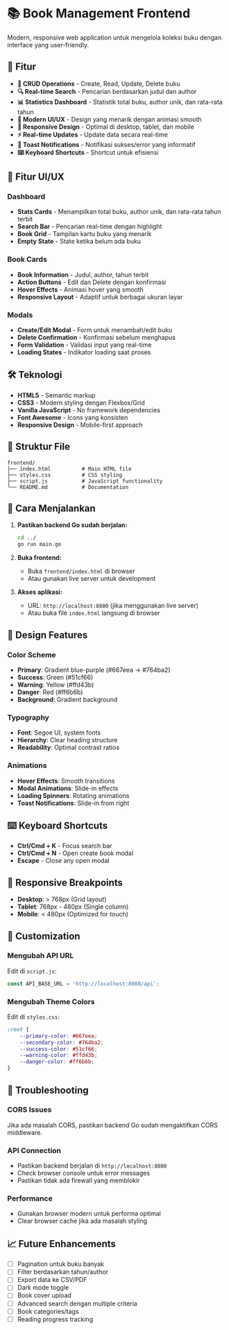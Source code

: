 # 📚 Book Management Frontend

Modern, responsive web application untuk mengelola koleksi buku dengan interface yang user-friendly.

## 🚀 Fitur

- **📖 CRUD Operations** - Create, Read, Update, Delete buku
- **🔍 Real-time Search** - Pencarian berdasarkan judul dan author
- **📊 Statistics Dashboard** - Statistik total buku, author unik, dan rata-rata tahun
- **🎨 Modern UI/UX** - Design yang menarik dengan animasi smooth
- **📱 Responsive Design** - Optimal di desktop, tablet, dan mobile
- **⚡ Real-time Updates** - Update data secara real-time
- **🔔 Toast Notifications** - Notifikasi sukses/error yang informatif
- **⌨️ Keyboard Shortcuts** - Shortcut untuk efisiensi

## 🎯 Fitur UI/UX

### Dashboard
- **Stats Cards** - Menampilkan total buku, author unik, dan rata-rata tahun terbit
- **Search Bar** - Pencarian real-time dengan highlight
- **Book Grid** - Tampilan kartu buku yang menarik
- **Empty State** - State ketika belum ada buku

### Book Cards
- **Book Information** - Judul, author, tahun terbit
- **Action Buttons** - Edit dan Delete dengan konfirmasi
- **Hover Effects** - Animasi hover yang smooth
- **Responsive Layout** - Adaptif untuk berbagai ukuran layar

### Modals
- **Create/Edit Modal** - Form untuk menambah/edit buku
- **Delete Confirmation** - Konfirmasi sebelum menghapus
- **Form Validation** - Validasi input yang real-time
- **Loading States** - Indikator loading saat proses

## 🛠️ Teknologi

- **HTML5** - Semantic markup
- **CSS3** - Modern styling dengan Flexbox/Grid
- **Vanilla JavaScript** - No framework dependencies
- **Font Awesome** - Icons yang konsisten
- **Responsive Design** - Mobile-first approach

## 📁 Struktur File

```
frontend/
├── index.html          # Main HTML file
├── styles.css          # CSS styling
├── script.js           # JavaScript functionality
└── README.md           # Documentation
```

## 🚀 Cara Menjalankan

1. **Pastikan backend Go sudah berjalan:**
   ```bash
   cd ../
   go run main.go
   ```

2. **Buka frontend:**
   - Buka `frontend/index.html` di browser
   - Atau gunakan live server untuk development

3. **Akses aplikasi:**
   - URL: `http://localhost:8080` (jika menggunakan live server)
   - Atau buka file `index.html` langsung di browser

## 🎨 Design Features

### Color Scheme
- **Primary**: Gradient blue-purple (#667eea → #764ba2)
- **Success**: Green (#51cf66)
- **Warning**: Yellow (#ffd43b)
- **Danger**: Red (#ff6b6b)
- **Background**: Gradient background

### Typography
- **Font**: Segoe UI, system fonts
- **Hierarchy**: Clear heading structure
- **Readability**: Optimal contrast ratios

### Animations
- **Hover Effects**: Smooth transitions
- **Modal Animations**: Slide-in effects
- **Loading Spinners**: Rotating animations
- **Toast Notifications**: Slide-in from right

## ⌨️ Keyboard Shortcuts

- **Ctrl/Cmd + K** - Focus search bar
- **Ctrl/Cmd + N** - Open create book modal
- **Escape** - Close any open modal

## 📱 Responsive Breakpoints

- **Desktop**: > 768px (Grid layout)
- **Tablet**: 768px - 480px (Single column)
- **Mobile**: < 480px (Optimized for touch)

## 🔧 Customization

### Mengubah API URL
Edit di `script.js`:
```javascript
const API_BASE_URL = 'http://localhost:8080/api';
```

### Mengubah Theme Colors
Edit di `styles.css`:
```css
:root {
    --primary-color: #667eea;
    --secondary-color: #764ba2;
    --success-color: #51cf66;
    --warning-color: #ffd43b;
    --danger-color: #ff6b6b;
}
```

## 🐛 Troubleshooting

### CORS Issues
Jika ada masalah CORS, pastikan backend Go sudah mengaktifkan CORS middleware.

### API Connection
- Pastikan backend berjalan di `http://localhost:8080`
- Check browser console untuk error messages
- Pastikan tidak ada firewall yang memblokir

### Performance
- Gunakan browser modern untuk performa optimal
- Clear browser cache jika ada masalah styling

## 📈 Future Enhancements

- [ ] Pagination untuk buku banyak
- [ ] Filter berdasarkan tahun/author
- [ ] Export data ke CSV/PDF
- [ ] Dark mode toggle
- [ ] Book cover upload
- [ ] Advanced search dengan multiple criteria
- [ ] Book categories/tags
- [ ] Reading progress tracking
